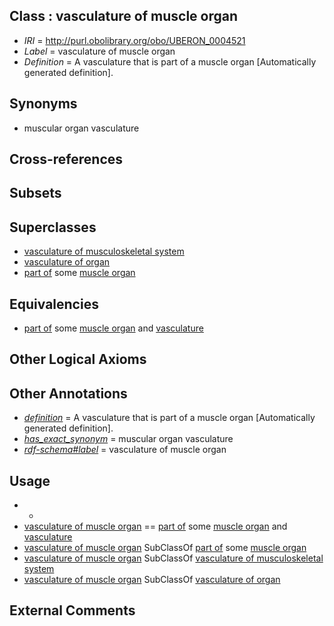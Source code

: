 
## Class : vasculature of muscle organ

 * *IRI* = http://purl.obolibrary.org/obo/UBERON_0004521
 * *Label* = vasculature of muscle organ
 * *Definition* = A vasculature that is part of a muscle organ [Automatically generated definition].

## Synonyms

 * muscular organ vasculature

## Cross-references


## Subsets


## Superclasses

 * [vasculature of musculoskeletal system](../../UBERON/22/UBERON_0004522.md)
 * [vasculature of organ](../../UBERON/76/UBERON_0006876.md)
 * [part of](../../BFO/50/BFO_0000050.md) some [muscle organ](../../UBERON/30/UBERON_0001630.md)

## Equivalencies

 * [part of](../../BFO/50/BFO_0000050.md) some [muscle organ](../../UBERON/30/UBERON_0001630.md) and [vasculature](../../UBERON/49/UBERON_0002049.md)

## Other Logical Axioms


## Other Annotations

 * *[definition](../../IAO/15/IAO_0000115.md)* = A vasculature that is part of a muscle organ [Automatically generated definition].
 * *[has_exact_synonym](../../ym/oboInOwl#hasExactSynonym.md)* = muscular organ vasculature
 * *[rdf-schema#label](../../el/rdf-schema#label.md)* = vasculature of muscle organ

## Usage

 * -
 * [vasculature of muscle organ](../../UBERON/21/UBERON_0004521.md) == [part of](../../BFO/50/BFO_0000050.md) some [muscle organ](../../UBERON/30/UBERON_0001630.md) and [vasculature](../../UBERON/49/UBERON_0002049.md)
 * [vasculature of muscle organ](../../UBERON/21/UBERON_0004521.md) SubClassOf [part of](../../BFO/50/BFO_0000050.md) some [muscle organ](../../UBERON/30/UBERON_0001630.md)
 * [vasculature of muscle organ](../../UBERON/21/UBERON_0004521.md) SubClassOf [vasculature of musculoskeletal system](../../UBERON/22/UBERON_0004522.md)
 * [vasculature of muscle organ](../../UBERON/21/UBERON_0004521.md) SubClassOf [vasculature of organ](../../UBERON/76/UBERON_0006876.md)

## External Comments

